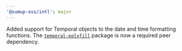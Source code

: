 ```yaml
---
'@sumup-oss/intl': major
---
```


Added support for Temporal objects to the date and time formatting functions. The [`temporal-polyfill`](https://www.npmjs.com/package/temporal-polyfill) package is now a required peer dependency.
